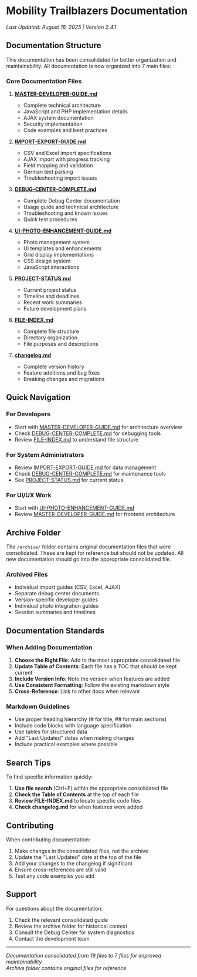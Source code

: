 # Mobility Trailblazers Documentation

*Last Updated: August 16, 2025 | Version 2.4.1*

## Documentation Structure

This documentation has been consolidated for better organization and maintainability. All documentation is now organized into 7 main files:

### Core Documentation Files

1. **[MASTER-DEVELOPER-GUIDE.md](./MASTER-DEVELOPER-GUIDE.md)**
   - Complete technical architecture
   - JavaScript and PHP implementation details
   - AJAX system documentation
   - Security implementation
   - Code examples and best practices

2. **[IMPORT-EXPORT-GUIDE.md](./IMPORT-EXPORT-GUIDE.md)**
   - CSV and Excel import specifications
   - AJAX import with progress tracking
   - Field mapping and validation
   - German text parsing
   - Troubleshooting import issues

3. **[DEBUG-CENTER-COMPLETE.md](./DEBUG-CENTER-COMPLETE.md)**
   - Complete Debug Center documentation
   - Usage guide and technical architecture
   - Troubleshooting and known issues
   - Quick test procedures

4. **[UI-PHOTO-ENHANCEMENT-GUIDE.md](./UI-PHOTO-ENHANCEMENT-GUIDE.md)**
   - Photo management system
   - UI templates and enhancements
   - Grid display implementations
   - CSS design system
   - JavaScript interactions

5. **[PROJECT-STATUS.md](./PROJECT-STATUS.md)**
   - Current project status
   - Timeline and deadlines
   - Recent work summaries
   - Future development plans

6. **[FILE-INDEX.md](./FILE-INDEX.md)**
   - Complete file structure
   - Directory organization
   - File purposes and descriptions

7. **[changelog.md](./changelog.md)**
   - Complete version history
   - Feature additions and bug fixes
   - Breaking changes and migrations

## Quick Navigation

### For Developers
- Start with [MASTER-DEVELOPER-GUIDE.md](./MASTER-DEVELOPER-GUIDE.md) for architecture overview
- Check [DEBUG-CENTER-COMPLETE.md](./DEBUG-CENTER-COMPLETE.md) for debugging tools
- Review [FILE-INDEX.md](./FILE-INDEX.md) to understand file structure

### For System Administrators
- Review [IMPORT-EXPORT-GUIDE.md](./IMPORT-EXPORT-GUIDE.md) for data management
- Check [DEBUG-CENTER-COMPLETE.md](./DEBUG-CENTER-COMPLETE.md) for maintenance tools
- See [PROJECT-STATUS.md](./PROJECT-STATUS.md) for current status

### For UI/UX Work
- Start with [UI-PHOTO-ENHANCEMENT-GUIDE.md](./UI-PHOTO-ENHANCEMENT-GUIDE.md)
- Review [MASTER-DEVELOPER-GUIDE.md](./MASTER-DEVELOPER-GUIDE.md) for frontend architecture

## Archive Folder

The `/archive/` folder contains original documentation files that were consolidated. These are kept for reference but should not be updated. All new documentation should go into the appropriate consolidated file.

### Archived Files
- Individual import guides (CSV, Excel, AJAX)
- Separate debug center documents
- Version-specific developer guides
- Individual photo integration guides
- Session summaries and timelines

## Documentation Standards

### When Adding Documentation

1. **Choose the Right File**: Add to the most appropriate consolidated file
2. **Update Table of Contents**: Each file has a TOC that should be kept current
3. **Include Version Info**: Note the version when features are added
4. **Use Consistent Formatting**: Follow the existing markdown style
5. **Cross-Reference**: Link to other docs when relevant

### Markdown Guidelines

- Use proper heading hierarchy (# for title, ## for main sections)
- Include code blocks with language specification
- Use tables for structured data
- Add "Last Updated" dates when making changes
- Include practical examples where possible

## Search Tips

To find specific information quickly:

1. **Use file search** (Ctrl+F) within the appropriate consolidated file
2. **Check the Table of Contents** at the top of each file
3. **Review FILE-INDEX.md** to locate specific code files
4. **Check changelog.md** for when features were added

## Contributing

When contributing documentation:

1. Make changes in the consolidated files, not the archive
2. Update the "Last Updated" date at the top of the file
3. Add your changes to the changelog if significant
4. Ensure cross-references are still valid
5. Test any code examples you add

## Support

For questions about the documentation:
1. Check the relevant consolidated guide
2. Review the archive folder for historical context
3. Consult the Debug Center for system diagnostics
4. Contact the development team

---

*Documentation consolidated from 19 files to 7 files for improved maintainability*  
*Archive folder contains original files for reference*